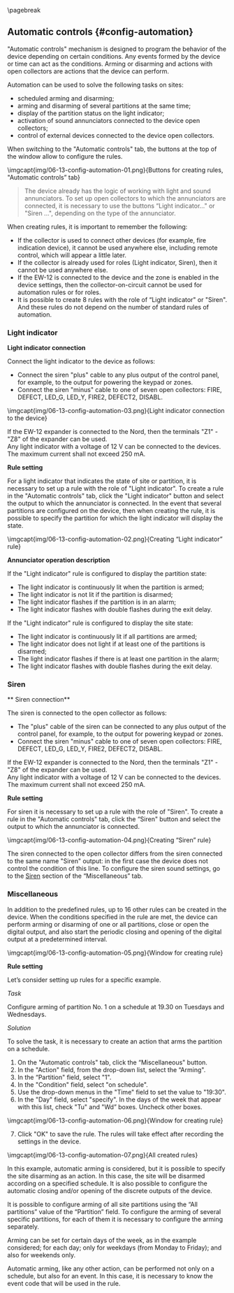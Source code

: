 \pagebreak

## Automatic controls {#config-automation}

"Automatic controls" mechanism is designed to program the behavior of the device depending on certain conditions. Any events formed by the device or time can act as the conditions. Arming or disarming and actions with open collectors are actions that the device can perform.

Automation can be used to solve the following tasks on sites:

* scheduled arming and disarming;
* arming and disarming of several partitions at the same time;
* display of the partition status on the light indicator;
* activation of sound annunciators connected to the device open collectors;
* control of external devices connected to the device open collectors.

When switching to the "Automatic controls" tab, the buttons at the top of the window allow to configure the rules.

\imgcapt{img/06-13-config-automation-01.png}{Buttons for creating rules, "Automatic controls” tab}

> The device already has the logic of working with light and sound annunciators. To set up open collectors to which the annunciators are connected, it is necessary to use the buttons “Light indicator..." or "Siren ...", depending on the type of the annunciator.

When creating rules, it is important to remember the following:

* If the collector is used to connect other devices (for example, fire indication device), it cannot be used anywhere else, including remote control, which will appear a little later.
* If the collector is already used for roles (Light indicator, Siren), then it cannot be used anywhere else.
* If the EW-12 is connected to the device and the zone is enabled in the device settings, then the collector-on-circuit cannot be used for automation rules or for roles.
* It is possible to create 8 rules with the role of “Light indicator" or "Siren". And these rules do not depend on the number of standard rules of automation.


### Light indicator

**Light indicator connection**

Connect the light indicator to the device as follows:

* Connect the siren "plus" cable to any plus output of the control panel, for example, to the output for powering the keypad or zones. 
* Connect the siren "minus" cable to one of seven open collectors: FIRE, DEFECT, LED_G, LED_Y, FIRE2, DEFECT2, DISABL.

\imgcapt{img/06-13-config-automation-03.png}{Light indicator connection to the device}

If the EW-12 expander is connected to the Nord, then the terminals "Z1" - "Z8" of the expander can be used.   
Any light indicator with a voltage of 12 V can be connected to the devices. The maximum current shall not exceed 250 mA.

**Rule setting**

For a light indicator that indicates the state of site or partition, it is necessary to set up a rule with the role of "Light indicator". To create a rule in the "Automatic controls" tab, click the "Light indicator" button and select the output to which the annunciator is connected. 
In the event that several partitions are configured on the device, then when creating the rule, it is possible to specify the partition for which the light indicator will display the state.


\imgcapt{img/06-13-config-automation-02.png}{Creating “Light indicator” rule}


**Annunciator operation description**

If the "Light indicator" rule is configured to display the partition state:

* The light indicator is continuously lit when the partition is armed;
* The light indicator is not lit if the partition is disarmed;
* The light indicator flashes if the partition is in an alarm;
* The light indicator flashes with double flashes during the exit delay.

If the "Light indicator" rule is configured to display the site state: 

* The light indicator is continuously lit if all partitions are armed;
* The light indicator does not light if at least one of the partitions is disarmed;
* The light indicator flashes if there is at least one partition in the alarm;
* The light indicator flashes with double flashes during the exit delay.


### Siren

** Siren connection**

The siren is connected to the open collector as follows:

* The "plus" cable of the siren can be connected to any plus output of the control panel, for example, to the output for powering keypad or zones. 
* Connect the siren "minus" cable to one of seven open collectors: FIRE, DEFECT, LED_G, LED_Y, FIRE2, DEFECT2, DISABL.

If the EW-12 expander is connected to the Nord, then the terminals "Z1" - "Z8" of the expander can be used.   
Any light indicator with a voltage of 12 V can be connected to the devices. The maximum current shall not exceed 250 mA.


**Rule setting**

For siren it is necessary to set up a rule with the role of "Siren". To create a rule in the "Automatic controls" tab, click the “Siren" button and select the output to which the annunciator is connected. 

\imgcapt{img/06-13-config-automation-04.png}{Creating “Siren” rule}

The siren connected to the open collector differs from the siren connected to the same name "Siren" output: in the first case the device does not control the condition of this line.
To configure the siren sound settings, go to the [Siren](#config-misc-siren) section of the “Miscellaneous” tab.


### Miscellaneous

In addition to the predefined rules, up to 16 other rules can be created in the device. When the conditions specified in the rule are met, the device can perform arming or disarming of one or all partitions, close or open the digital output, and also start the periodic closing and opening of the digital output at a predetermined interval.

\imgcapt{img/06-13-config-automation-05.png}{Window for creating rule}


**Rule setting**

Let’s consider setting up rules for a specific example.

_Task_

Configure arming of partition No. 1 on a schedule at 19.30 on Tuesdays and Wednesdays.

_Solution_

To solve the task, it is necessary to create an action that arms the partition on a schedule.


1. On the "Automatic controls" tab, click the “Miscellaneous" button.
2. In the "Action" field, from the drop-down list, select the “Arming".
3. In the “Partition" field, select "1".
4. In the "Condition" field, select "on schedule".
5. Use the drop-down menus in the "Time" field to set the value to "19:30".
6. In the "Day" field, select "specify". In the days of the week that appear with this list, check "Tu" and "Wd” boxes. Uncheck other boxes.

\imgcapt{img/06-13-config-automation-06.png}{Window for creating rule}

7. Click "OK" to save the rule. The rules will take effect after recording the settings in the device.

\imgcapt{img/06-13-config-automation-07.png}{All created rules}

In this example, automatic arming is considered, but it is possible to specify the site disarming as an action. In this case, the site will be disarmed according on a specified schedule. It is also possible to configure the automatic closing and/or opening of the discrete outputs of the device.

It is possible to configure arming of all site partitions using the “All partitions” value of the “Partition” field. To configure the arming of several specific partitions, for each of them it is necessary to configure the arming separately.

Arming can be set for certain days of the week, as in the example considered; for each day; only for weekdays (from Monday to Friday); and also for weekends only.

Automatic arming, like any other action, can be performed not only on a schedule, but also for an event. In this case, it is necessary to know the event code that will be used in the rule.

